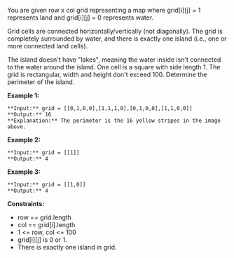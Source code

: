 You are given row x col grid representing a map where grid[i][j] = 1 represents land and grid[i][j] = 0 represents water.

Grid cells are connected horizontally/vertically (not diagonally). The grid is completely surrounded by water, and there is exactly one island (i.e., one or more connected land cells).

The island doesn't have "lakes", meaning the water inside isn't connected to the water around the island. One cell is a square with side length 1. The grid is rectangular, width and height don't exceed 100. Determine the perimeter of the island.

 

**Example 1:**

    **Input:** grid = [[0,1,0,0],[1,1,1,0],[0,1,0,0],[1,1,0,0]]
    **Output:** 16
    **Explanation:** The perimeter is the 16 yellow stripes in the image above.

**Example 2:**

    **Input:** grid = [[1]]
    **Output:** 4

**Example 3:**

    **Input:** grid = [[1,0]]
    **Output:** 4
 

**Constraints:**

* row == grid.length
* col == grid[i].length
* 1 <= row, col <= 100
* grid[i][j] is 0 or 1.
* There is exactly one island in grid.
